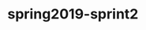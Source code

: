 # spring2019-sprint2
<!DOCTYPE html>
<html lang="en">

  <head>
    <meta charset="UTF-8" />
    <meta name="viewport" content="width=device-width, initial-scale=1.0" />
    <meta http-equiv="X-UA-Compatible" content="ie=edge"/>
    <meta name="discription" content="Deze site is in aanbouw en wordt aangepast">
    <title>website leren Mei 2019</title>
    <a href="# about">
      <style>
        .header{
          border: 3px solid rgba(12, 12, 12, 0.912);
        background: rgb(233, 151, 96);
        padding: 50px;
        margin-bottom: 10px;
        
        }
      
      </style>
    <style>
      .card {
        border: 3px solid rgb(8, 8, 8);
        background: #abb2e4;
        padding: 10px;
        margin-bottom: 10px;
      }

    </style>  

    <style>
      .paragraph {
        border: 3px solid rgb(40, 40, 8);
        background: #abb2e4;
        padding: 10px;
        margin-bottom: 10px;
      }

    </style>  
      
    
  </head>
  <body>
  
    <div id="main-header" class="header">
      <h1>SPRING 2</h1>
      <h2>My Website</h2>
      <p>In this sprin I will learn about:</p>
     <ul>
      <li>HTML basics</li>
      <li>Get fast in typing html bu using emmet</li>
      <li>Understand how to recreate websites on the HTML 5 part</li>
     </ul>
    </div>    
    <!-- HTML met Nederlands leren-->
    <hr>
    <ul id="maijn-nav">
        <li><a href="#">Home</a></li>
        <li><a href="#">About</a></li>
        <li><a href="#">Contact</a></li>
    </ul>
    <div id="about" class="paragraph">
        <h3>About</h3>
        <P>
          <strong>Moulham Al Boushi:</strong>,Ik kom uit Syrie en ik woon in Nederland,ik heb een mooi vrow en 2 kinderen.
        </p>
        <p>Ik ben een toegewijd, hard werkend en meelevend persoon, die in staat is om zowel onafhankelijk als in een team te werken. <br/>
          Met uitstekende contactuele vaardigheden heb ik de mogelijkheid om anderen te motiveren. Ik ben resultaatgericht en werk altijd<br/>
          aan een oplossing binnen de gestelde tijd.
        </P>
    </div>


    
    <h3>werk ervaring</h3>
    <ul>
      <!-- target atrebut over de site om een nieuw pagina werkt niet-->
      <li>Agustus 2018 vrijwilligerswerk als fotograaf met redactie teem <a href="https://zorgvoorelkaarbreda.nl/artikelen" target="_blank">Zorg Voor Elkaar-Breda </a>
        <p>en ook met hun als Bestuurder riksja <a href="https://zorgvoorelkaarbreda.nl/projecten/breda-op-een-riksja" target="_blank">Mijn collega met oude mensen in de bos</a></p>
      </li>
      <li>Uktuber 2017 Stagiair bedienen stansvormen <a href="http://www.bnl.nl/" target="_blank">bnl Stansvormen</a></li>
      <li>Centraal Orgaan opvang Asielzoekers (COA) WEERT als klusjesman 
        <!--de volgende img niet open-->
         <img src="../../Noah Road/picknicktafels_1280.jpg" alt="Tafel maken" height="200px"/>
      </li>
      <li>2008 tot 2015 Hoofd van de technische afdeling in <em>Vertaling en nasynchronisatie services TV algemeenheid bedrijf</em><a href="https://www.tanweer.com/" target="_blank">Tanweer intertenment</a>: Op de technische afdeling van februari 2008 tot juni 2009 en verder als hoofd van de technische afdeling tot 27-08-2015.
      </li><br>
      <li>2001 tot 2015 Voorbedrukte technicus in <em>Overheid te Damascus
          taken mbt printer</em></li><br>
       <li>
         2003 tot 2009 Leider bezorgers in Weekblad <a href="http://www.aldaleelweb.com/" target="_blank">Aldaleel</a>
          senior bezorger/verantwoordelijk voor alle postbodes
       </li>
       <li>1999 tot 2003 Mallenmaker: Familiebedrijf in mallen te Damascus
          <img src="../../Noah Road/Mallenmaker1.jpg" alt="Mallenmaker"/></li>
       <a href="/README.md">Read me</a>
      </ul>

      
      <img src="../../OUD/HTML 4.2019/SAM_1214.JPG" width="200"/>

      <img src="../../Noah Road/Mallenmaker1.jpg" alt="Mallenmaker">
      

      <div id="contact" class="card">
          <h3>Contact mee</h3>
          <ul>
              <li>Address: 4826 KC Breda</li>
              <li>Phone: 098-345-00</li>
              <li>Email:dksdjosihds@kdjflsk</li>
          </ul>
      </div>

      <div id="footer" class="card">
            <p>Copyright 2019</p>
      </div>
            
  </body>
</html>
